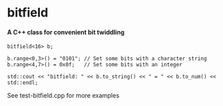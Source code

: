 # bitfield #
#### A C++ class for convenient bit twiddling ####

    bitfield<16> b;
    
    b.range<0,3>() = "0101"; // Set some bits with a character string
    b.range<4,7>() = 0x0f;   // Set some bits with an integer
    
    std::cout << "bitfield: " << b.to_string() << " = " << b.to_num() << std::endl;

See test-bitfield.cpp for more examples
